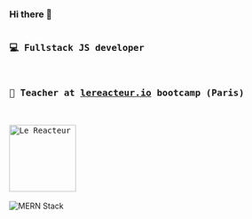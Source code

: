 ### Hi there 👋

<pre><h3>💻 Fullstack JS developer</h3>
<h3>🏫 Teacher at <a href="https://www.lereacteur.io/">lereacteur.io</a> bootcamp (Paris)</h3>
 
<img
  width="120"
  alt="Le Reacteur - Bootcamp Paris"
  src="https://res.cloudinary.com/brice/image/upload/v1594389013/logo-le-reacteur-2.png">  
</pre>

<img
 alt="MERN Stack"
 src="https://res.cloudinary.com/brice/image/upload/v1594384710/mern.jpg">
 

